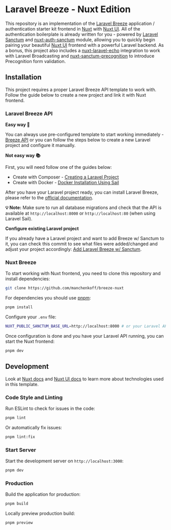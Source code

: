 # Laravel Breeze - Nuxt Edition

This repository is an implementation of the [Laravel Breeze](https://laravel.com/docs/starter-kits) application / authentication starter kit frontend in [Nuxt](https://nuxt.com/) with [Nuxt UI](https://ui.nuxt.com/). All of the authentication boilerplate is already written for you - powered by [Laravel Sanctum](https://laravel.com/docs/sanctum) and [nuxt-auth-sanctum](https://nuxt.com/modules/nuxt-auth-sanctum) module, allowing you to quickly begin pairing your beautiful [Nuxt UI](https://ui.nuxt.com/) frontend with a powerful Laravel backend. As a bonus, this project also includes a [nuxt-laravel-echo](https://github.com/manchenkoff/nuxt-laravel-echo) integration to work with Laravel Broadcasting and [nuxt-sanctum-precognition](https://github.com/manchenkoff/nuxt-sanctum-precognition) to introduce Precognition form validation.

## Installation

This project requires a proper Laravel Breeze API template to work with. Follow the guide below to create a new project and link it with Nuxt frontend.

### Laravel Breeze API

**Easy way 🚀**

You can always use pre-configured template to start working immediately - [Breeze API](https://github.com/manchenkoff/breeze-api) or you can follow the steps below to create a new Laravel project and configure it manually.

**Not easy way 📚**

First, you will need follow one of the guides below:
- Create with Composer - [Creating a Laravel Project](https://laravel.com/docs/11.x#creating-a-laravel-project)
- Create with Docker - [Docker Installation Using Sail](https://laravel.com/docs/11.x#docker-installation-using-sail)

After you have your Laravel project ready, you can install Laravel Breeze, please refer to the [official documentation](https://laravel.com/docs/11.x/starter-kits#breeze-and-next).

**💡 Note:** Make sure to run all database migrations and check that the API is available at `http://localhost:8000` or `http://localhost:80` (when using Laravel Sail).

**Configure existing Laravel project**

If you already have a Laravel project and want to add Breeze w/ Sanctum to it, you can check this commit to see what files were added/changed and adjust your project accordingly: [Add Laravel Breeze w/ Sanctum](https://github.com/manchenkoff/breeze-api/commit/09c6586fc5f2ca84e467fe443fa7cfddbd8f7338).

### Nuxt Breeze

To start working with Nuxt frontend, you need to clone this repository and install dependencies:

```bash
git clone https://github.com/manchenkoff/breeze-nuxt
```

For dependencies you should use [pnpm](https://pnpm.io/):

```bash
pnpm install
```

Configure your `.env` file:

```bash
NUXT_PUBLIC_SANCTUM_BASE_URL=http://localhost:8000 # or your Laravel API URL
```

Once configuration is done and you have your Laravel API running, you can start the Nuxt frontend:

```bash
pnpm dev
```

## Development

Look at [Nuxt docs](https://nuxt.com/docs/getting-started/introduction) and [Nuxt UI docs](https://ui.nuxt.com) to learn more about technologies used in this template.

### Code Style and Linting

Run ESLint to check for issues in the code:

```bash
pnpm lint
```

Or automatically fix issues:

```bash
pnpm lint:fix
```

### Start Server

Start the development server on `http://localhost:3000`:

```bash
pnpm dev
```

### Production

Build the application for production:

```bash
pnpm build
```

Locally preview production build:

```bash
pnpm preview
```
